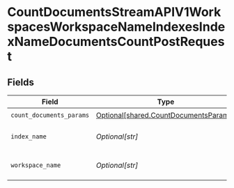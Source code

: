 # CountDocumentsStreamAPIV1WorkspacesWorkspaceNameIndexesIndexNameDocumentsCountPostRequest


## Fields

| Field                                                                                    | Type                                                                                     | Required                                                                                 | Description                                                                              |
| ---------------------------------------------------------------------------------------- | ---------------------------------------------------------------------------------------- | ---------------------------------------------------------------------------------------- | ---------------------------------------------------------------------------------------- |
| `count_documents_params`                                                                 | [Optional[shared.CountDocumentsParams]](undefined/models/shared/countdocumentsparams.md) | :heavy_check_mark:                                                                       | N/A                                                                                      |
| `index_name`                                                                             | *Optional[str]*                                                                          | :heavy_check_mark:                                                                       | The name of the pipeline.                                                                |
| `workspace_name`                                                                         | *Optional[str]*                                                                          | :heavy_check_mark:                                                                       | Type the name of the workspace.                                                          |